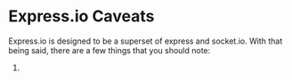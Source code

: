 
# Express.io Caveats

Express.io is designed to be a superset of express and socket.io.  With that being said, there are a few things that you should note:

1. 
